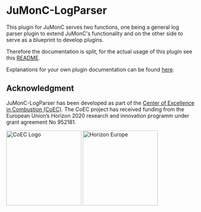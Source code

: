 # JuMonC-LogParser

This plugin for JuMonC serves two functions, one being a general log parser plugin to extend JuMonC's functionality and on the other side to serve as a blueprint to develop plugins.

Therefore the documentation is split, for the actual usage of this plugin see this [README](JuMonC_LogParser/README.md).

Explanations for your own plugin documentation can be found [here](PLUGIN_DEV.md).


## Acknowledgment
 JuMonC-LogParser has been developed as part of the [Center of Excellence in Combustion (CoEC)](https://coec-project.eu/). The CoEC project has received funding from the European Union’s Horizon 2020 research and innovation programm under grant agreement No 952181.

[<img src="https://gitlab.jsc.fz-juelich.de/coec/jumonc/-/raw/main/doc/Logo/COEC_LOGO.png"  width="200" title="The Center of Excellence in Combustion" alt="CoEC Logo">](https://coec-project.eu/) [<img src="https://gitlab.jsc.fz-juelich.de/coec/jumonc/-/raw/main/doc/Logo/EU_Horizon.png"  width="200" title="Horizon Europe: Research and innovation funding programme until 2027" alt="Horizon Europe">](https://ec.europa.eu/info/research-and-innovation/funding/funding-opportunities/funding-programmes-and-open-calls/horizon-europe_en)




